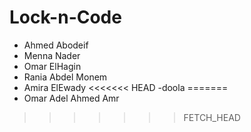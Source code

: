 # Lock-n-Code
- Ahmed Abodeif
- Menna Nader
- Omar ElHagin
- Rania Abdel Monem
- Amira ElEwady
<<<<<<< HEAD
-doola
=======
- Omar Adel Ahmed Amr
>>>>>>> FETCH_HEAD
